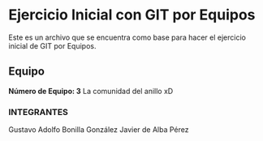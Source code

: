 # Ejercicio Inicial con GIT por Equipos

Este es un archivo que se encuentra como base para hacer el ejercicio inicial de GIT por Equipos.

## Equipo
**Número de Equipo: 3**  La comunidad del anillo xD

### INTEGRANTES
   Gustavo Adolfo Bonilla González
   Javier de Alba Pérez
